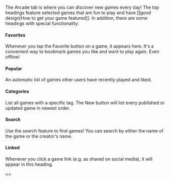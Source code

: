 The Arcade tab is where you can discover new games every day! The top headings feature selected games that are fun to play and have [[good design|How to get your game featured]]. In addition, there are some headings with special functionality:

#### Favorites
Whenever you tap the Favorite button on a game, it appears here. It's a convenient way to bookmark games you like and want to play again. Even offline!

#### Popular
An automatic list of games other users have recently played and liked.

#### Categories
List all games with a specific tag. The New button will list every published or updated game in newest order.

#### Search
Use the search feature to find games! You can search by either the name of the game or the creator's name.

#### Linked
Whenever you click a game link (e.g. as shared on social media), it will appear in this heading.

<a id="games"/>
<<Navigation("Games", "Games")>>